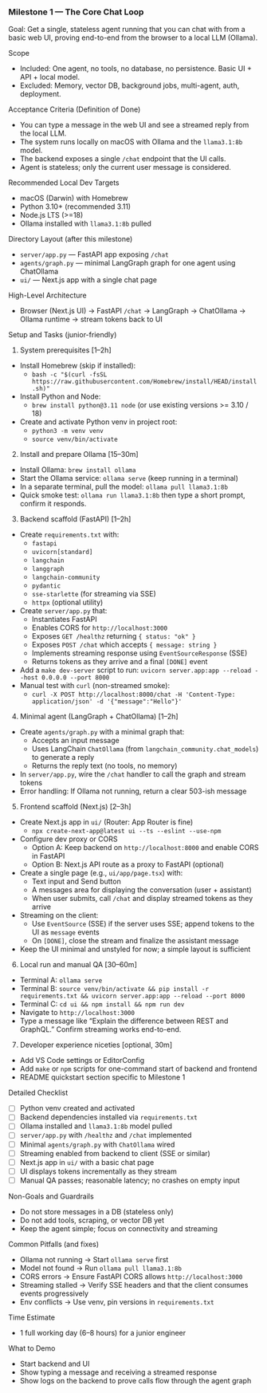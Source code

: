 ### Milestone 1 — The Core Chat Loop

Goal: Get a single, stateless agent running that you can chat with from a basic web UI, proving end-to-end from the browser to a local LLM (Ollama).

Scope
- Included: One agent, no tools, no database, no persistence. Basic UI + API + local model.
- Excluded: Memory, vector DB, background jobs, multi-agent, auth, deployment.

Acceptance Criteria (Definition of Done)
- You can type a message in the web UI and see a streamed reply from the local LLM.
- The system runs locally on macOS with Ollama and the `llama3.1:8b` model.
- The backend exposes a single `/chat` endpoint that the UI calls.
- Agent is stateless; only the current user message is considered.

Recommended Local Dev Targets
- macOS (Darwin) with Homebrew
- Python 3.10+ (recommended 3.11)
- Node.js LTS (>=18)
- Ollama installed with `llama3.1:8b` pulled

Directory Layout (after this milestone)
- `server/app.py` — FastAPI app exposing `/chat`
- `agents/graph.py` — minimal LangGraph graph for one agent using ChatOllama
- `ui/` — Next.js app with a single chat page

High-Level Architecture
- Browser (Next.js UI) → FastAPI `/chat` → LangGraph → ChatOllama → Ollama runtime → stream tokens back to UI

Setup and Tasks (junior-friendly)

1) System prerequisites [1–2h]
- Install Homebrew (skip if installed):
  - `bash -c "$(curl -fsSL https://raw.githubusercontent.com/Homebrew/install/HEAD/install.sh)"`
- Install Python and Node:
  - `brew install python@3.11 node` (or use existing versions >= 3.10 / 18)
- Create and activate Python venv in project root:
  - `python3 -m venv venv`
  - `source venv/bin/activate`

2) Install and prepare Ollama [15–30m]
- Install Ollama: `brew install ollama`
- Start the Ollama service: `ollama serve` (keep running in a terminal)
- In a separate terminal, pull the model: `ollama pull llama3.1:8b`
- Quick smoke test: `ollama run llama3.1:8b` then type a short prompt, confirm it responds.

3) Backend scaffold (FastAPI) [1–2h]
- Create `requirements.txt` with:
  - `fastapi`
  - `uvicorn[standard]`
  - `langchain`
  - `langgraph`
  - `langchain-community`
  - `pydantic`
  - `sse-starlette` (for streaming via SSE)
  - `httpx` (optional utility)
- Create `server/app.py` that:
  - Instantiates FastAPI
  - Enables CORS for `http://localhost:3000`
  - Exposes `GET /healthz` returning `{ status: "ok" }`
  - Exposes `POST /chat` which accepts `{ message: string }`
  - Implements streaming response using `EventSourceResponse` (SSE)
  - Returns tokens as they arrive and a final `[DONE]` event
- Add a `make dev-server` script to run: `uvicorn server.app:app --reload --host 0.0.0.0 --port 8000`
- Manual test with `curl` (non-streamed smoke):
  - `curl -X POST http://localhost:8000/chat -H 'Content-Type: application/json' -d '{"message":"Hello"}'`

4) Minimal agent (LangGraph + ChatOllama) [1–2h]
- Create `agents/graph.py` with a minimal graph that:
  - Accepts an input message
  - Uses LangChain `ChatOllama` (from `langchain_community.chat_models`) to generate a reply
  - Returns the reply text (no tools, no memory)
- In `server/app.py`, wire the `/chat` handler to call the graph and stream tokens
- Error handling: If Ollama not running, return a clear 503-ish message

5) Frontend scaffold (Next.js) [2–3h]
- Create Next.js app in `ui/` (Router: App Router is fine)
  - `npx create-next-app@latest ui --ts --eslint --use-npm`
- Configure dev proxy or CORS
  - Option A: Keep backend on `http://localhost:8000` and enable CORS in FastAPI
  - Option B: Next.js API route as a proxy to FastAPI (optional)
- Create a single page (e.g., `ui/app/page.tsx`) with:
  - Text input and Send button
  - A messages area for displaying the conversation (user + assistant)
  - When user submits, call `/chat` and display streamed tokens as they arrive
- Streaming on the client:
  - Use `EventSource` (SSE) if the server uses SSE; append tokens to the UI as `message` events
  - On `[DONE]`, close the stream and finalize the assistant message
- Keep the UI minimal and unstyled for now; a simple layout is sufficient

6) Local run and manual QA [30–60m]
- Terminal A: `ollama serve`
- Terminal B: `source venv/bin/activate && pip install -r requirements.txt && uvicorn server.app:app --reload --port 8000`
- Terminal C: `cd ui && npm install && npm run dev`
- Navigate to `http://localhost:3000`
- Type a message like “Explain the difference between REST and GraphQL.” Confirm streaming works end-to-end.

7) Developer experience niceties [optional, 30m]
- Add VS Code settings or EditorConfig
- Add `make` or `npm` scripts for one-command start of backend and frontend
- README quickstart section specific to Milestone 1

Detailed Checklist
- [ ] Python venv created and activated
- [ ] Backend dependencies installed via `requirements.txt`
- [ ] Ollama installed and `llama3.1:8b` model pulled
- [ ] `server/app.py` with `/healthz` and `/chat` implemented
- [ ] Minimal `agents/graph.py` with `ChatOllama` wired
- [ ] Streaming enabled from backend to client (SSE or similar)
- [ ] Next.js app in `ui/` with a basic chat page
- [ ] UI displays tokens incrementally as they stream
- [ ] Manual QA passes; reasonable latency; no crashes on empty input

Non-Goals and Guardrails
- Do not store messages in a DB (stateless only)
- Do not add tools, scraping, or vector DB yet
- Keep the agent simple; focus on connectivity and streaming

Common Pitfalls (and fixes)
- Ollama not running → Start `ollama serve` first
- Model not found → Run `ollama pull llama3.1:8b`
- CORS errors → Ensure FastAPI CORS allows `http://localhost:3000`
- Streaming stalled → Verify SSE headers and that the client consumes events progressively
- Env conflicts → Use venv, pin versions in `requirements.txt`

Time Estimate
- 1 full working day (6–8 hours) for a junior engineer

What to Demo
- Start backend and UI
- Show typing a message and receiving a streamed response
- Show logs on the backend to prove calls flow through the agent graph
